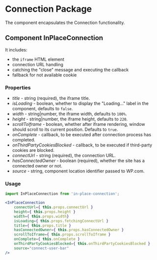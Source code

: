Connection Package
=========

The component encapsulates the Connection functionality.

## Component InPlaceConnection
It includes:
- the `iframe` HTML element
- connection URL handling
- catching the "close" message and executing the callback
- fallback for not available cookie

### Properties
- *title* - string (required), the iframe title.
- *isLoading* - boolean, whether to display the "Loading..." label in the component, defaults to `false`.
- *width* - string|number, the iframe width, defaults to `100%`.
- *height* - string|number, the iframe height, defaults to `220`.
- *scrollToIframe* - boolean, whether after iframe rendering, window should scroll to its current position. Defaults to `true`.
- *onComplete* - callback, to be executed after connection process has completed.
- *onThirdPartyCookiesBlocked* - callback, to be executed if third-party cookies are blocked.
- *connectUrl* - string (required), the connection URL.
- *hasConnectedOwner* - boolean (required), whether the site has a connected owner or not.
- *source* - string, component location identifier passed to WP.com.

### Usage
```jsx
import InPlaceConnection from 'in-place-connection';

<InPlaceConnection
	connectUrl={ this.props.connectUrl }
	height={ this.props.height }
	width={ this.props.width}
	isLoading={ this.props.fetchingConnectUrl }
	title={ this.props.title }
	hasConnectedOwner={ this.props.hasConnectedOwner }
	scrollToIframe={ this.props.scrollToIframe }
	onComplete={ this.onComplete }
	onThirdPartyCookiesBlocked={ this.onThirdPartyCookiesBlocked }
	source="connect-user-bar"
/>
```
